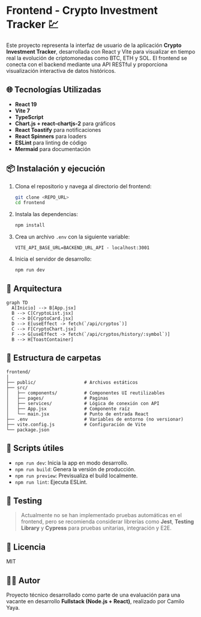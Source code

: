 
# Frontend - Crypto Investment Tracker 💹

Este proyecto representa la interfaz de usuario de la aplicación **Crypto Investment Tracker**, desarrollada con React y Vite para visualizar en tiempo real la evolución de criptomonedas como BTC, ETH y SOL. El frontend se conecta con el backend mediante una API RESTful y proporciona visualización interactiva de datos históricos.

## 🌐 Tecnologías Utilizadas

- **React 19**
- **Vite 7**
- **TypeScript**
- **Chart.js + react-chartjs-2** para gráficos
- **React Toastify** para notificaciones
- **React Spinners** para loaders
- **ESLint** para linting de código
- **Mermaid** para documentación

## 📦 Instalación y ejecución

1. Clona el repositorio y navega al directorio del frontend:
   ```bash
   git clone <REPO_URL>
   cd frontend
   ```

2. Instala las dependencias:
   ```bash
   npm install
   ```

3. Crea un archivo `.env` con la siguiente variable:
   ```env
   VITE_API_BASE_URL=BACKEND_URL_API - localhost:3001
   ```

4. Inicia el servidor de desarrollo:
   ```bash
   npm run dev
   ```

## 🧠 Arquitectura

```mermaid
graph TD
  A[Inicio] --> B[App.jsx]
  B --> C[CryptoList.jsx]
  C --> D[CryptoCard.jsx]
  D --> E[useEffect -> fetch(`/api/cryptos`)]
  C --> F[CryptoChart.jsx]
  F --> G[useEffect -> fetch(`/api/cryptos/history/:symbol`)]
  B --> H[ToastContainer]
```

## 📁 Estructura de carpetas

```
frontend/
│
├── public/                  # Archivos estáticos
├── src/
│   ├── components/          # Componentes UI reutilizables
│   ├── pages/               # Paginas
│   ├── services/            # Lógica de conexión con API
│   ├── App.jsx              # Componente raíz
│   └── main.jsx             # Punto de entrada React
├── .env                     # Variables de entorno (no versionar)
├── vite.config.js           # Configuración de Vite
└── package.json
```

## 🚀 Scripts útiles

- `npm run dev`: Inicia la app en modo desarrollo.
- `npm run build`: Genera la versión de producción.
- `npm run preview`: Previsualiza el build localmente.
- `npm run lint`: Ejecuta ESLint.

## 🧪 Testing

> Actualmente no se han implementado pruebas automáticas en el frontend, pero se recomienda considerar librerías como **Jest**, **Testing Library** y **Cypress** para pruebas unitarias, integración y E2E.

## 📜 Licencia

MIT

## 🧑‍💻 Autor

Proyecto técnico desarrollado como parte de una evaluación para una vacante en desarrollo **Fullstack (Node.js + React)**, realizado por Camilo Yaya.
